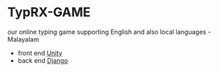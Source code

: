 # TypRX-GAME
our online typing game supporting English and also local languages -Malayalam

- front end [Unity](https://www.unity3d.com)
- back end [Django](https://www.djangoproject.com)


